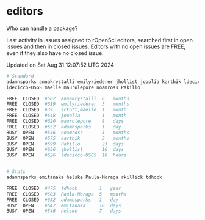 # editors

Who can handle a package?

Last activity in issues assigned to rOpenSci editors, searched first in open
issues and then in closed issues. Editors with no open issues are FREE, even if
they also have no closed issue.


Updated on Sat Aug 31 12:07:52 UTC 2024

```bash
# Standard
adamhsparks annakrystalli emilyriederer jhollist jooolia karthik ldecicco
ldecicco-USGS maelle maurolepore noamross Pakillo

FREE  CLOSED  #502  annakrystalli  6   months
FREE  CLOSED  #619  emilyriederer  5   months
FREE  CLOSED  #39   sckott,maelle  1   month
FREE  CLOSED  #648  jooolia        1   month
FREE  CLOSED  #620  maurolepore    8   days
FREE  CLOSED  #652  adamhsparks    1   day
BUSY  OPEN    #556  noamross       3   months
BUSY  OPEN    #575  karthik        3   months
BUSY  OPEN    #599  Pakillo        23  days
BUSY  OPEN    #636  jhollist       16  days
BUSY  OPEN    #626  ldecicco-USGS  18  hours


# Stats
adamhsparks emitanaka helske Paula-Moraga rkillick tdhock

FREE  CLOSED  #475  tdhock        1   year
FREE  CLOSED  #603  Paula-Moraga  5   months
FREE  CLOSED  #652  adamhsparks   1   day
BUSY  OPEN    #642  emitanaka     16  days
BUSY  OPEN    #546  helske        7   days
```
